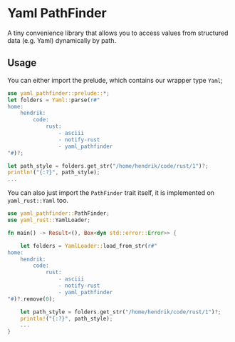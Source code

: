# Yaml PathFinder

A tiny convenience library that allows you to access values from structured data (e.g. Yaml) dynamically by path.

## Usage

You can either import the prelude, which contains our wrapper type `Yaml`;

```rust
use yaml_pathfinder::prelude::*;
let folders = Yaml::parse(r#"
home:
    hendrik:
        code:
            rust:
                - asciii
                - notify-rust
                - yaml_pathfinder
"#)?;

let path_style = folders.get_str("/home/hendrik/code/rust/1")?;
println!("{:?}", path_style);
...
```

You can also just import the `PathFinder` trait itself, it is implemented on `yaml_rust::Yaml` too.

```rust
use yaml_pathfinder::PathFinder;
use yaml_rust::YamlLoader;

fn main() -> Result<(), Box<dyn std::error::Error>> {

    let folders = YamlLoader::load_from_str(r#"
home:
    hendrik:
        code:
            rust:
                - asciii
                - notify-rust
                - yaml_pathfinder
"#)?.remove(0);

    let path_style = folders.get_str("/home/hendrik/code/rust/1")?;
    println!("{:?}", path_style);
    ...
}
```

